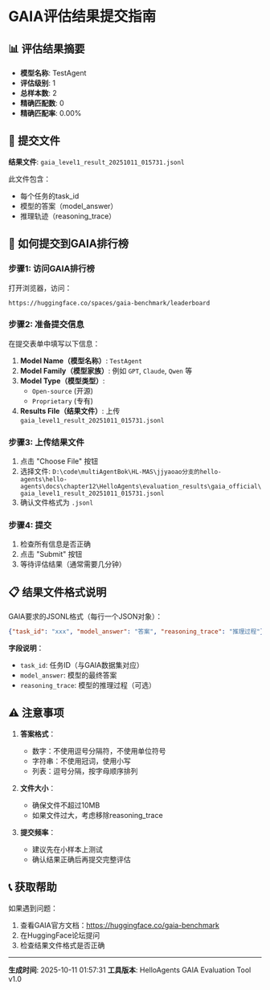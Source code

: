 # GAIA评估结果提交指南

## 📊 评估结果摘要

- **模型名称**: TestAgent
- **评估级别**: 1
- **总样本数**: 2
- **精确匹配数**: 0
- **精确匹配率**: 0.00%

## 📁 提交文件

**结果文件**: `gaia_level1_result_20251011_015731.jsonl`

此文件包含：
- 每个任务的task_id
- 模型的答案（model_answer）
- 推理轨迹（reasoning_trace）

## 🚀 如何提交到GAIA排行榜

### 步骤1: 访问GAIA排行榜

打开浏览器，访问：
```
https://huggingface.co/spaces/gaia-benchmark/leaderboard
```

### 步骤2: 准备提交信息

在提交表单中填写以下信息：

1. **Model Name（模型名称）**: `TestAgent`
2. **Model Family（模型家族）**: 例如 `GPT`, `Claude`, `Qwen` 等
3. **Model Type（模型类型）**:
   - `Open-source` (开源)
   - `Proprietary` (专有)
4. **Results File（结果文件）**: 上传 `gaia_level1_result_20251011_015731.jsonl`

### 步骤3: 上传结果文件

1. 点击 "Choose File" 按钮
2. 选择文件: `D:\code\multiAgentBok\HL-MAS\jjyaoao分支的hello-agents\hello-agents\docs\chapter12\HelloAgents\evaluation_results\gaia_official\gaia_level1_result_20251011_015731.jsonl`
3. 确认文件格式为 `.jsonl`

### 步骤4: 提交

1. 检查所有信息是否正确
2. 点击 "Submit" 按钮
3. 等待评估结果（通常需要几分钟）

## 📋 结果文件格式说明

GAIA要求的JSONL格式（每行一个JSON对象）：

```json
{"task_id": "xxx", "model_answer": "答案", "reasoning_trace": "推理过程"}
```

**字段说明**：
- `task_id`: 任务ID（与GAIA数据集对应）
- `model_answer`: 模型的最终答案
- `reasoning_trace`: 模型的推理过程（可选）

## ⚠️ 注意事项

1. **答案格式**：
   - 数字：不使用逗号分隔符，不使用单位符号
   - 字符串：不使用冠词，使用小写
   - 列表：逗号分隔，按字母顺序排列

2. **文件大小**：
   - 确保文件不超过10MB
   - 如果文件过大，考虑移除reasoning_trace

3. **提交频率**：
   - 建议先在小样本上测试
   - 确认结果正确后再提交完整评估

## 📞 获取帮助

如果遇到问题：
1. 查看GAIA官方文档：https://huggingface.co/gaia-benchmark
2. 在HuggingFace论坛提问
3. 检查结果文件格式是否正确

---

**生成时间**: 2025-10-11 01:57:31
**工具版本**: HelloAgents GAIA Evaluation Tool v1.0
